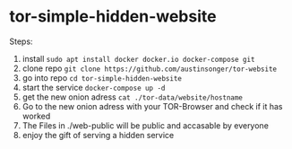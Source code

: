 # tor-simple-hidden-website

Steps:
1. install `sudo apt install docker docker.io docker-compose git`
2. clone repo `git clone https://github.com/austinsonger/tor-website`
3. go into repo `cd tor-simple-hidden-website`
4. start the service `docker-compose up -d`
5. get the new onion adress `cat ./tor-data/website/hostname`
6. Go to the new onion adress with your TOR-Browser and check if it has worked
7. The Files in ./web-public will be public and accasable by everyone
8. enjoy the gift of serving a hidden service 
